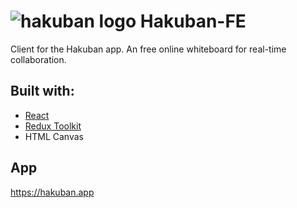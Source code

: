 # ![hakuban logo](https://res.cloudinary.com/richi/image/upload/v1657562389/previews/hakuban_logo_zbhqqn.png) Hakuban-FE

Client for the Hakuban app. An free online whiteboard for real-time collaboration.

## Built with:
  - [React](https://reactjs.org/)
  - [Redux Toolkit](https://redux-toolkit.js.org/)
  - HTML Canvas

## App
https://hakuban.app
